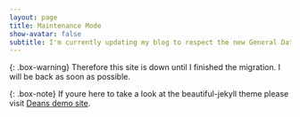 ```yaml
---
layout: page
title: Maintenance Mode
show-avatar: false
subtitle: I'm currently updating my blog to respect the new General Data Protection Regulation.
---
```


{: .box-warning}
Therefore this site is down until I finished the migration. I will be back as soon as possible.

{: .box-note}
If youre here to take a look at the beautiful-jekyll theme please visit [Deans demo site](https://deanattali.com/beautiful-jekyll/).
